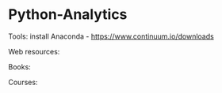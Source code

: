 # Python-Analytics

Tools:
install Anaconda - https://www.continuum.io/downloads

Web resources:

Books:

Courses:
